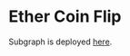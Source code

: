 # Ether Coin Flip

Subgraph is deployed [here](https://thegraph.com/studio/subgraph/ether-coin-flip/).
